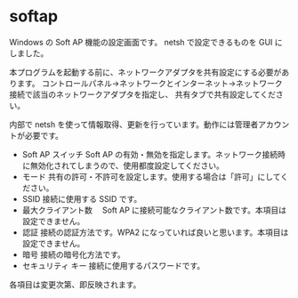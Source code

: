 # softap
Windows の Soft AP 機能の設定画面です。
netsh で設定できるものを GUI にしました。

本プログラムを起動する前に、ネットワークアダプタを共有設定にする必要があります。
コントロールパネル→ネットワークとインターネット→ネットワーク接続で該当のネットワークアダプタを指定し、
共有タブで共有設定してください。

内部で netsh を使って情報取得、更新を行っています。動作には管理者アカウントが必要です。

- Soft AP スイッチ
  Soft AP の有効・無効を指定します。ネットワーク接続時に無効化されてしまうので、使用都度設定してください。
- モード
  共有の許可・不許可を設定します。使用する場合は「許可」にしてください。
- SSID
  接続に使用する SSID です。
- 最大クライアント数
　Soft AP に接続可能なクライアント数です。本項目は設定できません。
- 認証
  接続の認証方法です。WPA2 になっていれば良いと思います。本項目は設定できません。
- 暗号
  接続の暗号化方法です。
- セキュリティ キー
  接続に使用するパスワードです。

各項目は変更次第、即反映されます。
